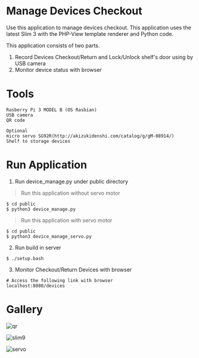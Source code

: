 # Manage Devices Checkout

Use this application to manage devices checkout. This application uses the latest Slim 3 with the PHP-View template renderer and Python code.

This application consists of two parts.
1. Record Devices Checkout/Return and Lock/Unlock shelf's door using by USB camera
2. Monitor device status with browser

# Tools
```
Rasberry Pi 3 MODEL B (OS Rasbian)
USB camera
QR code

Optional
micro servo SG92R(http://akizukidenshi.com/catalog/g/gM-08914/)
Shelf to storage devices
```

# Run Application

1. Run device_manage.py under public directory  
> Run this application without servo motor
```
$ cd public
$ python3 device_manage.py
```

> Run this application with servo motor
```
$ cd public
$ python3 device_manage_servo.py
```

2. Run build in server
```
$ ./setup.bash
```

3. Monitor Checkout/Return Devices with browser
```
# Access the following link with browser
localhost:8080/devices
```

# Gallery

![qr](https://user-images.githubusercontent.com/54470624/64060375-b2043100-cc06-11e9-9267-ae9bd3b266cb.png)

![slim9](https://user-images.githubusercontent.com/54470624/64060393-d9f39480-cc06-11e9-8b92-aa5a0ec6d351.png)

![servo](https://user-images.githubusercontent.com/54470624/64060400-f7286300-cc06-11e9-8ffb-a19b143243b3.png)


